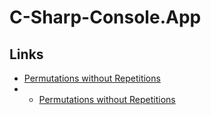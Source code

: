 # C-Sharp-Console.App

## Links

- [Permutations without Repetitions](https://github.com/cathy-09/C-Sharp-Console.App/tree/main/Permutations%20without%20Repetitions)
- - [Permutations without Repetitions](https://github.com/cathy-09/C-Sharp-Console.App/tree/main/Permutations%20with%20Repetitions)
